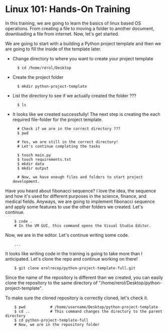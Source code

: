 # Linux 101: Hands-On Training

In this training, we are going to learn the basics of linux based OS operations. From creating a file to moving a folder to another document, downloading a file from internet. Now, let's get started.
<br>

We are going to start with a building a Python project template and then we are going to fill the inside of the template later.

- Change directory to where you want to create your project template

		$ cd /home/rerol/Desktop
 	
- Create the project folder

		$ mkdir python-project-template

- List the directory to see if we actually created the folder ???

		$ ls

- It looks like we created successfully! The next step is creating the each required file-folder for the project template.

		# Check if we are in the correct directory ???
		$ pwd

		# Yes, we are still in the correct directory!
		# Let's continue completing the tasks

		$ touch main.py
		$ touch requirements.txt
		$ mkdir data
		$ mkdir output

		# Now, we have enough files and folders to start project development.

Have you heard about fibonacci sequence? I love the idea, the sequence and how it's used for different purposes in the science, finance, and medical fields. Anyways, we are going to implement fibonacci sequence and apply some features to use the other folders we created. Let's continue.

		$ code .  
		# In the VM GUI, this command opens the Visual Studio Editor.

Now, we are in the editor. Let's continue writing some code.


		...

It looks like writing code in the training is going to take more than I anticipated. Let's clone the repo and continue working on there!

		$ git clone erolrecep/python-project-template-full.git

Since the name of the repository is different than we created, you can easily clone the repository to the same directory of "/home/rerol/Desktop/python-project-template".
<br>

To make sure the cloned repository is correctly cloned, let's check it.

		$ pwd 			# /home/username/Desktop/python-project-template
		$ cd .. 		# This command changes the directory to the parent directory
		$ cd python-project-template-full
		# Now, we are in the repository folder

